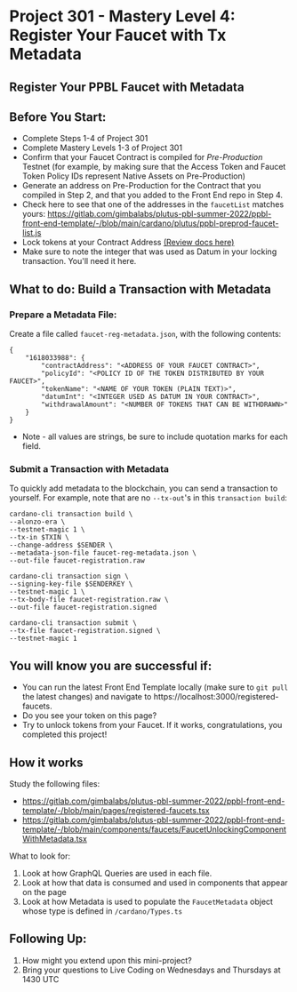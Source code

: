 # Project 301 - Mastery Level 4: Register Your Faucet with Tx Metadata
## Register Your PPBL Faucet with Metadata

## Before You Start:
- Complete Steps 1-4 of Project 301
- Complete Mastery Levels 1-3 of Project 301
- Confirm that your Faucet Contract is compiled for *Pre-Production* Testnet (for example, by making sure that the Access Token and Faucet Token Policy IDs represent Native Assets on Pre-Production)
- Generate an address on Pre-Production for the Contract that you compiled in Step 2, and that you added to the Front End repo in Step 4.
- Check here to see that one of the addresses in the `faucetList` matches yours: https://gitlab.com/gimbalabs/plutus-pbl-summer-2022/ppbl-front-end-template/-/blob/main/cardano/plutus/ppbl-preprod-faucet-list.js
- Lock tokens at your Contract Address [(Review docs here)](https://gitlab.com/gimbalabs/plutus-pbl-summer-2022/ppbl-course-02/-/tree/master/project-301-faucet)
- Make sure to note the integer that was used as Datum in your locking transaction. You'll need it here.

## What to do: Build a Transaction with Metadata
### Prepare a Metadata File:
Create a file called `faucet-reg-metadata.json`, with the following contents:
```
{
	"1618033988": {
		"contractAddress": "<ADDRESS OF YOUR FAUCET CONTRACT>",
		"policyId": "<POLICY ID OF THE TOKEN DISTRIBUTED BY YOUR FAUCET>",
		"tokenName": "<NAME OF YOUR TOKEN (PLAIN TEXT)>",
		"datumInt": "<INTEGER USED AS DATUM IN YOUR CONTRACT>",
		"withdrawalAmount": "<NUMBER OF TOKENS THAT CAN BE WITHDRAWN>"
	}
}
```
- Note - all values are strings, be sure to include quotation marks for each field.

### Submit a Transaction with Metadata

To quickly add metadata to the blockchain, you can send a transaction to yourself. For example, note that are no `--tx-out`'s in this `transaction build`:

```
cardano-cli transaction build \
--alonzo-era \
--testnet-magic 1 \
--tx-in $TXIN \
--change-address $SENDER \
--metadata-json-file faucet-reg-metadata.json \
--out-file faucet-registration.raw

cardano-cli transaction sign \
--signing-key-file $SENDERKEY \
--testnet-magic 1 \
--tx-body-file faucet-registration.raw \
--out-file faucet-registration.signed

cardano-cli transaction submit \
--tx-file faucet-registration.signed \
--testnet-magic 1
```

## You will know you are successful if:
- You can run the latest Front End Template locally (make sure to `git pull` the latest changes) and navigate to https://localhost:3000/registered-faucets.
- Do you see your token on this page?
- Try to unlock tokens from your Faucet. If it works, congratulations, you completed this project!

## How it works
Study the following files:
- https://gitlab.com/gimbalabs/plutus-pbl-summer-2022/ppbl-front-end-template/-/blob/main/pages/registered-faucets.tsx
- https://gitlab.com/gimbalabs/plutus-pbl-summer-2022/ppbl-front-end-template/-/blob/main/components/faucets/FaucetUnlockingComponentWithMetadata.tsx

What to look for:
1. Look at how GraphQL Queries are used in each file.
2. Look at how that data is consumed and used in components that appear on the page
3. Look at how Metadata is used to populate the `FaucetMetadata` object whose type is defined in `/cardano/Types.ts`

## Following Up:
1. How might you extend upon this mini-project?
2. Bring your questions to Live Coding on Wednesdays and Thursdays at 1430 UTC
